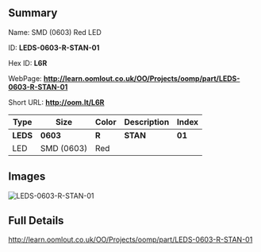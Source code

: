 

## Summary
 
Name: SMD (0603) Red LED

ID: __LEDS-0603-R-STAN-01__

Hex ID: __L6R__

WebPage: __http://learn.oomlout.co.uk/OO/Projects/oomp/part/LEDS-0603-R-STAN-01__

Short URL: __http://oom.lt/L6R__


| Type   | Size   | Color   | Description   | Index   |    
| ----- | ------   | ------   | -----   | ----   |    
| __LEDS__   					| __0603__   					| __R__    						| __STAN__    					| __01__ |    
| LED		| SMD (0603)	| Red		| 	| 	|

## Images
![LEDS-0603-R-STAN-01](http://oomlout.com/oomp-gen/parts/LEDS-0603-R-STAN-01/LEDS-0603-R-STAN-01_420.jpg)

## Full Details

 http://learn.oomlout.co.uk/OO/Projects/oomp/part/LEDS-0603-R-STAN-01

